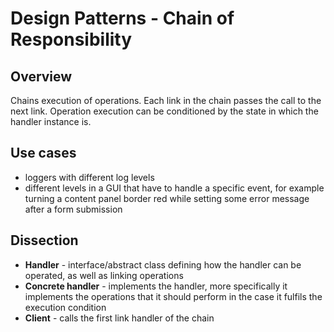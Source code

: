 # Design Patterns - Chain of Responsibility

## Overview

Chains execution of operations. Each link in the chain passes the call to the
next link. Operation execution can be conditioned by the
state in which the handler instance is.

## Use cases

- loggers with different log levels
- different levels in a GUI that have to handle a specific event, for example
turning a content panel border red while setting some error message after a
form submission

## Dissection
- **Handler** - interface/abstract class defining how the handler can be operated,
as well as linking operations
- **Concrete handler** - implements the handler, more specifically it
implements the operations that it should perform in the case it fulfils the
execution condition
- **Client** - calls the first link handler of the chain
